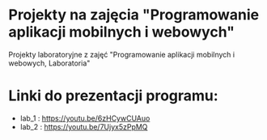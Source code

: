 # Projekty na zajęcia "Programowanie aplikacji mobilnych i webowych"
Projekty laboratoryjne z zajęć "Programowanie aplikacji mobilnych i webowych, Laboratoria"

# Linki do prezentacji programu:
* lab_1 : https://youtu.be/6zHCywCUAuo
* lab_2 : https://youtu.be/7Ujyx5zPpMQ
